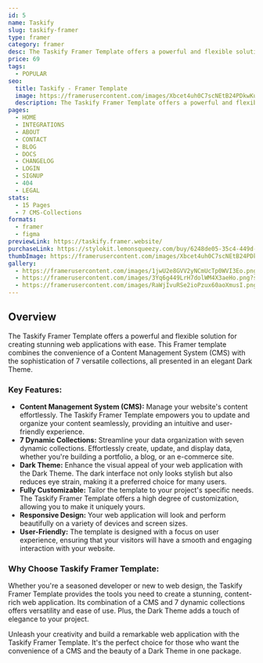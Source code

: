 ```yaml
---
id: 5
name: Taskify
slug: taskify-framer
type: framer
category: framer
desc: The Taskify Framer Template offers a powerful and flexible solution for creating stunning web applications with ease.
price: 69
tags:
  - POPULAR
seo:
  title: Taskify - Framer Template
  image: https://framerusercontent.com/images/Xbcet4uh0C7scNEtB24PDkwKu5k.png?scale-down-to=1024
  description: The Taskify Framer Template offers a powerful and flexible solution for creating stunning web applications with ease.
pages:
  - HOME
  - INTEGRATIONS
  - ABOUT
  - CONTACT
  - BLOG
  - DOCS
  - CHANGELOG
  - LOGIN
  - SIGNUP
  - 404
  - LEGAL
stats:
  - 15 Pages
  - 7 CMS-Collections
formats:
  - framer
  - figma
previewLink: https://taskify.framer.website/
purchaseLink: https://stylokit.lemonsqueezy.com/buy/6248de05-35c4-449d-bf5f-d13f91724afd
thumbImage: https://framerusercontent.com/images/Xbcet4uh0C7scNEtB24PDkwKu5k.png?scale-down-to=1024
gallery:
  - https://framerusercontent.com/images/1jwU2e8GVV2yNCmUcTp0WVI3Eo.png?scale-down-to=1024
  - https://framerusercontent.com/images/3Yq6g449LrH7dolWM4X3aeHo.png?scale-down-to=1024
  - https://framerusercontent.com/images/RaWjIvuRSe2ioPzux60aoXmusI.png?scale-down-to=1024
---
```


## Overview

The Taskify Framer Template offers a powerful and flexible solution for creating stunning web applications with ease. This Framer template combines the convenience of a Content Management System (CMS) with the sophistication of 7 versatile collections, all presented in an elegant Dark Theme.

### Key Features:

- **Content Management System (CMS):** Manage your website's content effortlessly. The Taskify Framer Template empowers you to update and organize your content seamlessly, providing an intuitive and user-friendly experience.
- **7 Dynamic Collections:** Streamline your data organization with seven dynamic collections. Effortlessly create, update, and display data, whether you're building a portfolio, a blog, or an e-commerce site.
- **Dark Theme:** Enhance the visual appeal of your web application with the Dark Theme. The dark interface not only looks stylish but also reduces eye strain, making it a preferred choice for many users.
- **Fully Customizable:** Tailor the template to your project's specific needs. The Taskify Framer Template offers a high degree of customization, allowing you to make it uniquely yours.
- **Responsive Design:** Your web application will look and perform beautifully on a variety of devices and screen sizes.
- **User-Friendly:** The template is designed with a focus on user experience, ensuring that your visitors will have a smooth and engaging interaction with your website.

### Why Choose Taskify Framer Template:

Whether you're a seasoned developer or new to web design, the Taskify Framer Template provides the tools you need to create a stunning, content-rich web application. Its combination of a CMS and 7 dynamic collections offers versatility and ease of use. Plus, the Dark Theme adds a touch of elegance to your project.

Unleash your creativity and build a remarkable web application with the Taskify Framer Template. It's the perfect choice for those who want the convenience of a CMS and the beauty of a Dark Theme in one package.
